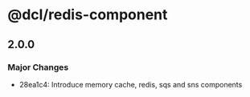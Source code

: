 # @dcl/redis-component

## 2.0.0

### Major Changes

- 28ea1c4: Introduce memory cache, redis, sqs and sns components
